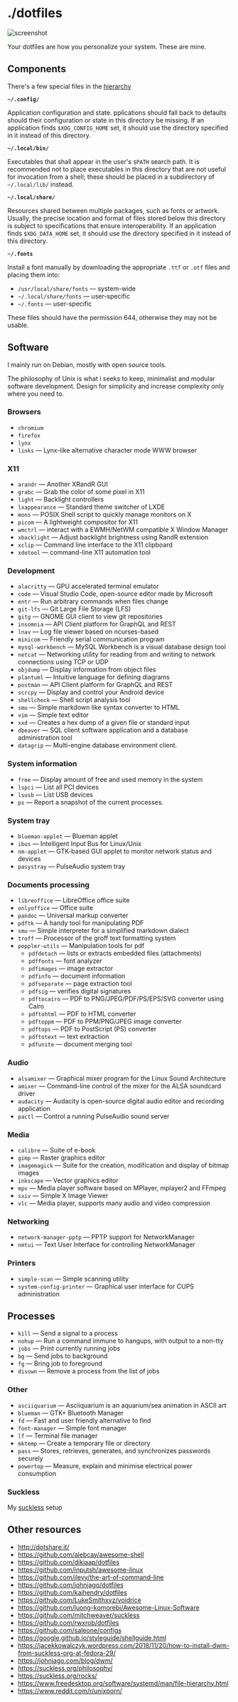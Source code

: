 # ./dotfiles

![screenshot](./screenshot.png)

Your dotfiles are how you personalize your system. These are mine.

## Components

There's a few special files in the [hierarchy]

**`~/.config/`**

Application configuration and state. pplications should fall back to defaults
should their configuration or state in this directory be missing. If an
application finds `$XDG_CONFIG_HOME` set, it should use the directory specified
in it instead of this directory.

**`~/.local/bin/`**

Executables that shall appear in the user's `$PATH` search path. It is
recommended not to place executables in this directory that are not useful for
invocation from a shell; these should be placed in a subdirectory of
`~/.local/lib/` instead.

**`~/.local/share/`**

Resources shared between multiple packages, such as fonts or artwork. Usually,
the precise location and format of files stored below this directory is subject
to specifications that ensure interoperability. If an application finds
`$XDG_DATA_HOME` set, it should use the directory specified in it instead of
this directory.

**`~/.fonts`**

Install a font manually by downloading the appropriate `.ttf` or `.otf` files
and placing them into:

- `/usr/local/share/fonts` — system-wide
- `~/.local/share/fonts` — user-specific
- `~/.fonts` — user-specific

These files should have the permission 644, otherwise they may not be usable.

## Software

I mainly run on Debian, mostly with open source tools.

The philosophy of Unix is what i seeks to keep, minimalist and modular software
development. Design for simplicity and increase complexity only where you need
to.

### Browsers

- `chromium`
- `firefox`
- `lynx`
- `links` — Lynx-like alternative character mode WWW browser

### X11

- `arandr` — Another XRandR GUI
- `grabc` — Grab the color of some pixel in X11
- `light` — Backlight controllers
- `lxappearance` — Standard theme switcher of LXDE
- `mons` — POSIX Shell script to quickly manage monitors on X
- `picom` — A lightweight compositor for X11
- `wmctrl` — interact with a EWMH/NetWM compatible X Window Manager
- `xbacklight` — Adjust backlight brightness using RandR extension
- `xclip` — Command line interface to the X11 clipboard
- `xdotool` — command-line X11 automation tool

### Development

- `alacritty` — GPU accelerated terminal emulator
- `code` — Visual Studio Code, open-source editor made by Microsoft
- `entr` — Run arbitrary commands when files change
- `git-lfs` — Git Large File Storage (LFS)
- `gitg` — GNOME GUI client to view git repositories
- `insomnia` — API Client platform for GraphQL and REST
- `lnav` — Log file viewer based on ncurses-based
- `minicom` — Friendly serial communication program
- `mysql-workbench` — MySQL Workbench is a visual database design tool
- `netcat` — Networking utility for reading from and writing to network
  connections using TCP or UDP
- `objdump` — Display information from object files
- `plantuml` — Intuitive language for defining diagrams
- `postman` — API Client platform for GraphQL and REST
- `scrcpy` — Display and control your Android device
- `shellcheck` — Shell script analysis tool
- `smu` — Simple markdown like syntax converter to HTML
- `vim` — Simple text editor
- `xxd` — Creates a hex dump of a given file or standard input
- `dbeaver` — SQL client software application and a database administration tool
- `datagrip` — Multi-engine database environment client.

### System information

- `free` — Display amount of free and used memory in the system
- `lspci` — List all PCI devices
- `lsusb` — List USB devices
- `ps` — Report a snapshot of the current processes.

### System tray

- `blueman-applet` — Blueman applet
- `ibus` — Intelligent Input Bus for Linux/Unix
- `nm-applet` — GTK‐based GUI applet to monitor network status and devices
- `pasystray` — PulseAudio system tray

### Documents processing

- `libreoffice` — LibreOffice office suite
- `onlyoffice` — Office suite
- `pandoc` — Universal markup converter
- `pdftk` — A handy tool for manipulating PDF
- `smu` — Simple interpreter for a simplified markdown dialect
- `troff` — Processor of the groff text formatting system
- `poppler-utils` — Manipulation tools for pdf
  - `pdfdetach` — lists or extracts embedded files (attachments)
  - `pdffonts` — font analyzer
  - `pdfimages` — image extractor
  - `pdfinfo` — document information
  - `pdfseparate` — page extraction tool
  - `pdfsig` — verifies digital signatures
  - `pdftocairo` — PDF to PNG/JPEG/PDF/PS/EPS/SVG converter using Cairo
  - `pdftohtml` — PDF to HTML converter
  - `pdftoppm` — PDF to PPM/PNG/JPEG image converter
  - `pdftops` — PDF to PostScript (PS) converter
  - `pdftotext` — text extraction
  - `pdfunite` — document merging tool

### Audio

- `alsamixer` — Graphical mixer program for the Linux Sound Architecture
- `amixer` — Command-line control of the mixer for the ALSA soundcard driver
- `audacity` — Audacity is open-source digital audio editor and recording
  application
- `pactl` — Control a running PulseAudio sound server

### Media

- `calibre` — Suite of e-book
- `gimp` — Raster graphics editor
- `imagemagick` — Suite for the creation, modification and display of bitmap
  images
- `inkscape` — Vector graphics editor
- `mpv` — Media player software based on MPlayer, mplayer2 and FFmpeg
- `sxiv` — Simple X Image Viewer
- `vlc` — Media player, supports many audio and video compression

### Networking

- `network-manager-pptp` — PPTP support for NetworkManager
- `nmtui` — Text User Interface for controlling NetworkManager

### Printers

- `simple-scan` — Simple scanning utility
- `system-config-printer` — Graphical user interface for CUPS administration

## Processes

- `kill` — Send a signal to a process
- `nohup` — Run a command immune to hangups, with output to a non-tty
- `jobs` — Print currently running jobs
- `bg` — Send jobs to background
- `fg` — Bring job to foreground
- `disown` — Remove a process from the list of jobs

### Other

- `asciiquarium` — Asciiquarium is an aquarium/sea animation in ASCII art
- `blueman` — GTK+ Bluetooth Manager
- `fd` — Fast and user friendly alternative to find
- `font-manager` — Simple font manager
- `lf` — Terminal file manager
- `mktemp` — Create a temporary file or directory
- `pass` — Stores, retrieves, generates, and synchronizes passwords securely
- `powertop` — Measure, explain and minimise electrical power consumption

### Suckless

My [suckless] setup

## Other resources

- <http://dotshare.it/>
- <https://github.com/alebcay/awesome-shell>
- <https://github.com/dikiaap/dotfiles>
- <https://github.com/inputsh/awesome-linux>
- <https://github.com/jlevy/the-art-of-command-line>
- <https://github.com/johnjago/dotfiles>
- <https://github.com/kaihendry/dotfiles>
- <https://github.com/LukeSmithxyz/voidrice>
- <https://github.com/luong-komorebi/Awesome-Linux-Software>
- <https://github.com/mitchweaver/suckless>
- <https://github.com/rwxrob/dotfiles>
- <https://github.com/saleone/configs>
- <https://google.github.io/styleguide/shellguide.html>
- <https://jacekkowalczyk.wordpress.com/2018/11/20/how-to-install-dwm-from-suckless-org-at-fedora-29/>
- <https://johnjago.com/blog/dwm/>
- <https://suckless.org/philosophy/>
- <https://suckless.org/rocks/>
- <https://www.freedesktop.org/software/systemd/man/file-hierarchy.html>
- <https://www.reddit.com/r/unixporn/>

[suckless]: SUCKLESS.md
[hierarchy]: <https://www.freedesktop.org/software/systemd/man/file-hierarchy.html>
